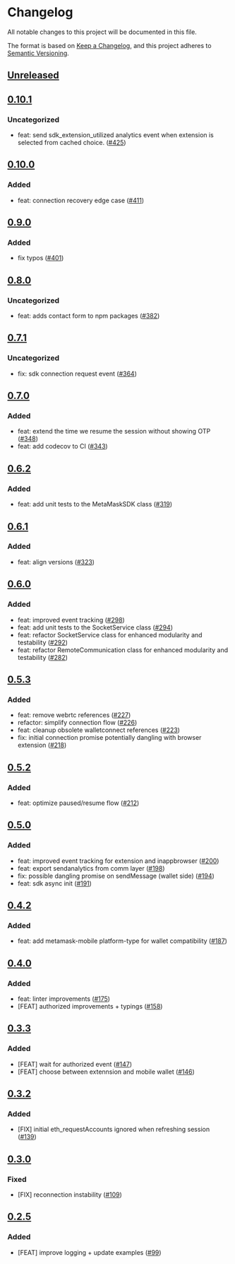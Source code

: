 # Changelog
All notable changes to this project will be documented in this file.

The format is based on [Keep a Changelog](https://keepachangelog.com/en/1.0.0/),
and this project adheres to [Semantic Versioning](https://semver.org/spec/v2.0.0.html).

## [Unreleased]

## [0.10.1]
### Uncategorized
- feat: send sdk_extension_utilized analytics event when extension is selected from cached choice. ([#425](https://github.com/MetaMask/metamask-sdk/pull/425))

## [0.10.0]
### Added
- feat: connection recovery edge case ([#411](https://github.com/MetaMask/metamask-sdk/pull/411))

## [0.9.0]
### Added
- fix typos ([#401](https://github.com/MetaMask/metamask-sdk/pull/401))

## [0.8.0]
### Uncategorized
- feat: adds contact form to npm packages ([#382](https://github.com/MetaMask/metamask-sdk/pull/382))

## [0.7.1]
### Uncategorized
- fix: sdk connection request event ([#364](https://github.com/MetaMask/metamask-sdk/pull/364))

## [0.7.0]
### Added
- feat: extend the time we resume the session without showing OTP ([#348](https://github.com/MetaMask/metamask-sdk/pull/348))
- feat: add codecov to CI ([#343](https://github.com/MetaMask/metamask-sdk/pull/343))

## [0.6.2]
### Added
- feat: add unit tests to the MetaMaskSDK class ([#319](https://github.com/MetaMask/metamask-sdk/pull/319))

## [0.6.1]
### Added
- feat: align versions ([#323](https://github.com/MetaMask/metamask-sdk/pull/323))

## [0.6.0]
### Added
- feat: improved event tracking ([#298](https://github.com/MetaMask/metamask-sdk/pull/298))
- feat: add unit tests to the SocketService class ([#294](https://github.com/MetaMask/metamask-sdk/pull/294))
- feat: refactor SocketService class for enhanced modularity and testability ([#292](https://github.com/MetaMask/metamask-sdk/pull/292))
- feat: refactor RemoteCommunication class for enhanced modularity and testability ([#282](https://github.com/MetaMask/metamask-sdk/pull/282))

## [0.5.3]
### Added
- feat: remove webrtc references ([#227](https://github.com/MetaMask/metamask-sdk/pull/227))
- refactor: simplify connection flow ([#226](https://github.com/MetaMask/metamask-sdk/pull/226))
- feat: cleanup obsolete walletconnect references ([#223](https://github.com/MetaMask/metamask-sdk/pull/223))
- fix: initial connection promise potentially dangling with browser extension ([#218](https://github.com/MetaMask/metamask-sdk/pull/218))

## [0.5.2]
### Added
- feat: optimize paused/resume flow ([#212](https://github.com/MetaMask/metamask-sdk/pull/212))

## [0.5.0]
### Added
- feat: improved event tracking for extension and inappbrowser ([#200](https://github.com/MetaMask/metamask-sdk/pull/200))
- feat: export sendanalytics from comm layer ([#198](https://github.com/MetaMask/metamask-sdk/pull/198))
- fix: possible dangling promise on sendMessage (wallet side) ([#194](https://github.com/MetaMask/metamask-sdk/pull/194))
- feat: sdk async init ([#191](https://github.com/MetaMask/metamask-sdk/pull/191))

## [0.4.2]
### Added
- feat: add metamask-mobile platform-type for wallet compatibility ([#187](https://github.com/MetaMask/metamask-sdk/pull/187))

## [0.4.0]
### Added
- feat: linter improvements ([#175](https://github.com/MetaMask/metamask-sdk/pull/175))
- [FEAT] authorized improvements + typings ([#158](https://github.com/MetaMask/metamask-sdk/pull/158))

## [0.3.3]
### Added
- [FEAT] wait for authorized event ([#147](https://github.com/MetaMask/metamask-sdk/pull/147))
- [FEAT] choose between extennsion and mobile wallet ([#146](https://github.com/MetaMask/metamask-sdk/pull/146))

## [0.3.2]
### Added
- [FIX] initial eth_requestAccounts ignored when refreshing session ([#139](https://github.com/MetaMask/metamask-sdk/pull/139))

## [0.3.0]
### Fixed
- [FIX] reconnection instability ([#109](https://github.com/MetaMask/metamask-sdk/pull/109))

## [0.2.5]
### Added
- [FEAT] improve logging + update examples ([#99](https://github.com/MetaMask/metamask-sdk/pull/99))

[Unreleased]: https://github.com/MetaMask/metamask-sdk/compare/@metamask/sdk-communication-layer@0.10.1...HEAD
[0.10.1]: https://github.com/MetaMask/metamask-sdk/compare/@metamask/sdk-communication-layer@0.10.0...@metamask/sdk-communication-layer@0.10.1
[0.10.0]: https://github.com/MetaMask/metamask-sdk/compare/@metamask/sdk-communication-layer@0.9.0...@metamask/sdk-communication-layer@0.10.0
[0.9.0]: https://github.com/MetaMask/metamask-sdk/compare/@metamask/sdk-communication-layer@0.8.0...@metamask/sdk-communication-layer@0.9.0
[0.8.0]: https://github.com/MetaMask/metamask-sdk/compare/@metamask/sdk-communication-layer@0.7.1...@metamask/sdk-communication-layer@0.8.0
[0.7.1]: https://github.com/MetaMask/metamask-sdk/compare/@metamask/sdk-communication-layer@0.7.0...@metamask/sdk-communication-layer@0.7.1
[0.7.0]: https://github.com/MetaMask/metamask-sdk/compare/@metamask/sdk-communication-layer@0.6.2...@metamask/sdk-communication-layer@0.7.0
[0.6.2]: https://github.com/MetaMask/metamask-sdk/compare/@metamask/sdk-communication-layer@0.6.1...@metamask/sdk-communication-layer@0.6.2
[0.6.1]: https://github.com/MetaMask/metamask-sdk/compare/@metamask/sdk-communication-layer@0.6.0...@metamask/sdk-communication-layer@0.6.1
[0.6.0]: https://github.com/MetaMask/metamask-sdk/compare/@metamask/sdk-communication-layer@0.5.3...@metamask/sdk-communication-layer@0.6.0
[0.5.3]: https://github.com/MetaMask/metamask-sdk/compare/@metamask/sdk-communication-layer@0.5.2...@metamask/sdk-communication-layer@0.5.3
[0.5.2]: https://github.com/MetaMask/metamask-sdk/compare/@metamask/sdk-communication-layer@0.5.0...@metamask/sdk-communication-layer@0.5.2
[0.5.0]: https://github.com/MetaMask/metamask-sdk/compare/@metamask/sdk-communication-layer@0.4.2...@metamask/sdk-communication-layer@0.5.0
[0.4.2]: https://github.com/MetaMask/metamask-sdk/compare/@metamask/sdk-communication-layer@0.4.0...@metamask/sdk-communication-layer@0.4.2
[0.4.0]: https://github.com/MetaMask/metamask-sdk/compare/@metamask/sdk-communication-layer@0.3.3...@metamask/sdk-communication-layer@0.4.0
[0.3.3]: https://github.com/MetaMask/metamask-sdk/compare/@metamask/sdk-communication-layer@0.3.2...@metamask/sdk-communication-layer@0.3.3
[0.3.2]: https://github.com/MetaMask/metamask-sdk/compare/@metamask/sdk-communication-layer@0.3.0...@metamask/sdk-communication-layer@0.3.2
[0.3.0]: https://github.com/MetaMask/metamask-sdk/compare/@metamask/sdk-communication-layer@0.2.5...@metamask/sdk-communication-layer@0.3.0
[0.2.5]: https://github.com/MetaMask/metamask-sdk/releases/tag/@metamask/sdk-communication-layer@0.2.5
